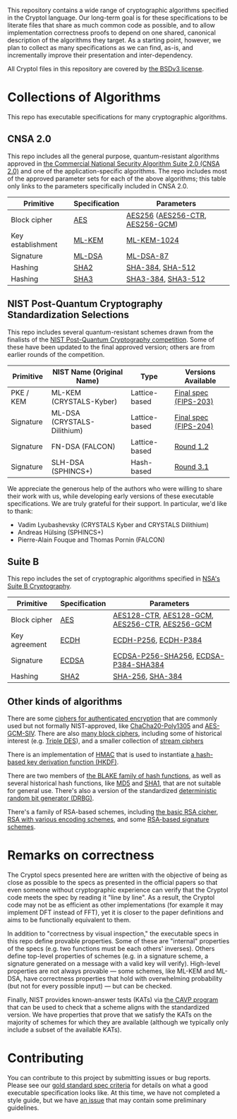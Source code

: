 This repository contains a wide range of cryptographic algorithms
specified in the Cryptol language. Our long-term goal is for these
specifications to be literate files that share as much common code as
possible, and to allow implementation correctness proofs to depend on
one shared, canonical description of the algorithms they target. As a
starting point, however, we plan to collect as many specifications as
we can find, as-is, and incrementally improve their presentation and
inter-dependency.

All Cryptol files in this repository are covered by [the BSDv3 license](LICENSE).

# Collections of Algorithms
This repo has executable specifications for many cryptographic algorithms.

## CNSA 2.0
This repo includes all the general purpose, quantum-resistant algorithms approved in [the Commercial National Security Algorithm Suite 2.0 (CNSA 2.0)](https://media.defense.gov/2022/Sep/07/2003071836/-1/-1/0/CSI_CNSA_2.0_FAQ_.PDF) and one of the application-specific algorithms.
The repo includes most of the approved parameter sets for each of the above algorithms; this table only links to the parameters specifically included in CNSA 2.0.

| Primitive | Specification | Parameters |
| --- | --- | --- |
| Block cipher | [AES](Primitive/Symmetric/Cipher/Block/AES) | [AES256](Primitive/Symmetric/Cipher/Block/AES/Instantiations/AES256.cry) ([AES256-CTR](Primitive/Symmetric/Cipher/Block/Modes/Instantiations/AES256_CTR.cry), [AES256-GCM](Primitive/Symmetric/Cipher/Authenticated/GCM/Instantiations/AES256_GCM.cry)) |
| Key establishment | [ML-KEM](Primitive/Asymmetric/KEM/ML_KEM/) | [ML-KEM-1024](Primitive/Asymmetric/KEM/ML_KEM/Instantiations/ML_KEM1024.cry) |
| Signature | [ML-DSA](Primitive/Asymmetric/Signature/ML_DSA/) | [ML-DSA-87](Primitive/Asymmetric/Signature/ML_DSA/Instantiations/ML_DSA_87.cry) |
| Hashing | [SHA2](Primitive/Keyless/Hash/SHA2/Specification.cry) | [SHA-384](Primitive/Keyless/Hash/SHA2/Instantiations/SHA384.cry), [SHA-512](Primitive/Keyless/Hash/SHA2/Instantiations/SHA512.cry) |
| Hashing | [SHA3](Primitive/Keyless/Hash/SHA3) | [SHA3-384](Primitive/Keyless/Hash/SHA3/Instantiations/SHA3_384.cry), [SHA3-512](Primitive/Keyless/Hash/SHA3/Instantiations/SHA3_512.cry) |

## NIST Post-Quantum Cryptography Standardization Selections
This repo includes several quantum-resistant schemes drawn from the finalists of the [NIST Post-Quantum Cryptography competition](https://csrc.nist.gov/projects/post-quantum-cryptography). Some of these have been updated to the final approved version; others are from earlier rounds of the competition.

| Primitive | NIST Name (Original Name)   | Type          | Versions Available |
|-----------|-----------------------------|---------------|--------------------|
| PKE / KEM | ML-KEM (CRYSTALS-Kyber)     | Lattice-based | [Final spec (FIPS-203)](Primitive/Asymmetric/KEM/ML_KEM/) |
| Signature | ML-DSA (CRYSTALS-Dilithium) | Lattice-based | [Final spec (FIPS-204)](Primitive/Asymmetric/Signature/ML_DSA/) |
| Signature | FN-DSA (FALCON)             | Lattice-based | [Round 1.2](Primitive/Asymmetric/Signature/FALCON/1.2/) |
| Signature | SLH-DSA (SPHINCS+)          | Hash-based    | [Round 3.1](Primitive/Asymmetric/Signature/SphincsPlus/) |

We appreciate the generous help of the authors who were willing to share their work with us, while developing early versions of these executable specifications. We are truly grateful for their support. In particular, we'd like to thank:
- Vadim Lyubashevsky (CRYSTALS Kyber and CRYSTALS Dilithium)
- Andreas Hülsing (SPHINCS+)
- Pierre-Alain Fouque and Thomas Pornin (FALCON)

## Suite B
This repo includes the set of cryptographic algorithms specified in [NSA's Suite B Cryptography](https://en.wikipedia.org/wiki/NSA_Suite_B_Cryptography).

| Primitive | Specification | Parameters |
| --- | --- | --- |
| Block cipher | [AES](Primitive/Symmetric/Cipher/Block/AES) | [AES128-CTR](Primitive/Symmetric/Cipher/Block/Modes/Instantiations/AES128_CTR.cry), [AES128-GCM](Primitive/Symmetric/Cipher/Authenticated/GCM/Instantiations/AES128_GCM.cry), [AES256-CTR](Primitive/Symmetric/Cipher/Block/Modes/Instantiations/AES256_CTR.cry), [AES256-GCM](Primitive/Symmetric/Cipher/Authenticated/GCM/Instantiations/AES256_GCM.cry)|
| Key agreement | [ECDH](Primitive/Asymmetric/KEM/ECDH/) | [ECDH-P256](Primitive/Asymmetric/KEM/ECDH/Instantiations/ECDH_P256.cry), [ECDH-P384](Primitive/Asymmetric/KEM/ECDH/Instantiations/ECDH_P384.cry) |
| Signature | [ECDSA](Primitive/Asymmetric/Signature/ECDSA/) | [ECDSA-P256-SHA256](Primitive/Asymmetric/Signature/ECDSA/Instantiations/ECDSA_P256_SHA256.cry), [ECDSA-P384-SHA384](Primitive/Asymmetric/Signature/ECDSA/Instantiations/ECDSA_P384_SHA384.cry) |
| Hashing | [SHA2](Primitive/Keyless/Hash/SHA2/Specification.cry) | [SHA-256](Primitive/Keyless/Hash/SHA2/Instantiations/SHA256.cry), [SHA-384](Primitive/Keyless/Hash/SHA2/Instantiations/SHA384.cry) |

## Other kinds of algorithms

There are some [ciphers for authenticated encryption](Primitive/Symmetric/Cipher/Authenticated/) that are commonly used but not formally NIST-approved, like [ChaCha20-Poly1305](Primitive/Symmetric/Cipher/Authenticated/ChaChaPolyCryptolIETF.md) and [AES-GCM-SIV](Primitive/Symmetric/Cipher/Authenticated/AES_GCM_SIV.cry). There are also [many block ciphers](Primitive/Symmetric/Cipher/Block/), including some of historical interest (e.g. [Triple DES](Primitive/Symmetric/Cipher/Block/TripleDES.md)), and a smaller collection of [stream ciphers](Primitive/Symmetric/Cipher/Stream/)

There is an implementation of [HMAC](Primitive/Symmetric/MAC/HMAC/Specification.cry) that is used to instantiate [a hash-based key derivation function (HKDF)](Primitive/Symmetric/KDF/).

There are two members of [the BLAKE family of hash functions](Primitive/Keyless/Hash/), as well as several historical hash functions, like [MD5](Primitive/Keyless/Hash/MD5.md) and [SHA1](Primitive/Keyless/Hash/SHA1.cry), that are not suitable for general use. There's also a version of the standardized [deterministic random bit generator (DRBG)](Primitive/Keyless/Generator/DRBG.cry).

There's a family of RSA-based schemes, including [the basic RSA cipher](Primitive/Asymmetric/Cipher/RSA.cry), [RSA with various encoding schemes](Primitive/Asymmetric/Scheme), and some [RSA-based signature schemes](Primitive/Asymmetric/Signature).




# Remarks on correctness
The Cryptol specs presented here are written with the objective of being as close as possible to the specs as presented in the official papers so that even someone without cryptographic experience can verify that the Cryptol code meets the spec by reading it "line by line". As a result, the Cryptol code may not be as efficient as other implementations (for example it may implement DFT instead of FFT), yet it is closer to the paper definitions and aims to be functionally equivalent to them.

In addition to "correctness by visual inspection," the executable specs in this repo define provable properties. Some of these are "internal" properties of the specs (e.g. two functions must be each others' inverses). Others define top-level properties of schemes (e.g. in a signature scheme, a signature generated on a message with a valid key will verify). High-level properties are not always provable — some schemes, like ML-KEM and ML-DSA, have correctness properties that hold with overwhelming probability (but not for every possible input) — but can be checked.

Finally, NIST provides known-answer tests (KATs) via [the CAVP program](https://csrc.nist.gov/projects/cryptographic-algorithm-validation-program) that can be used to check that a scheme aligns with the standardized version. We have properties that prove that we satisfy the KATs on the majority of schemes for which they are available (although we typically only include a subset of the available KATs).


# Contributing
You can contribute to this project by submitting issues or bug reports. Please see our [gold standard spec criteria](https://github.com/GaloisInc/cryptol-specs/wiki/Reviewing-guidelines) for details on what a good executable specification looks like. At this time, we have not completed a style guide, but we have [an issue](https://github.com/GaloisInc/cryptol-specs/issues/5) that may contain some preliminary guidelines.
